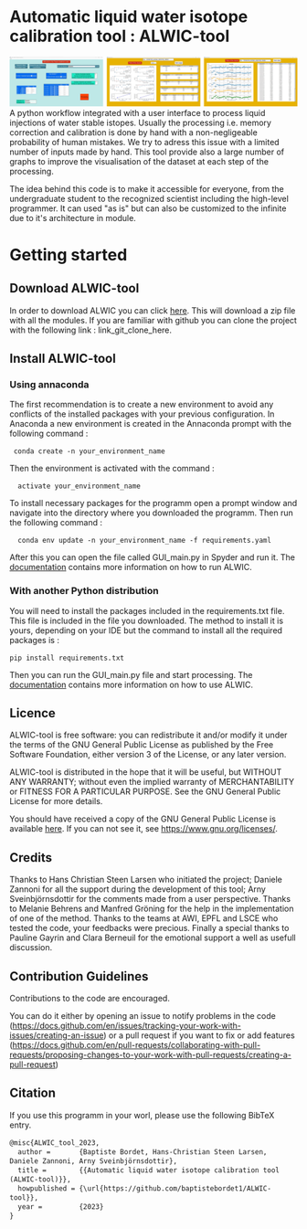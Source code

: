 # Automatic liquid water isotope calibration tool : ALWIC-tool
![alt text](https://github.com/baptistebordet1/ALWIC-tool/blob/main/image_read_me.jpg)
A python workflow integrated with a user interface to process liquid injections of water stable istopes. Usually the processing i.e. memory correction and calibration is done by hand with a non-negligeable probability of human mistakes. We try to adress this issue with a limited number of inputs made by hand. This tool provide also a large number of graphs to improve the visualisation of the dataset at each step of the processing. 

The idea behind this code is to make it accessible for everyone, from the undergraduate student to the recognized scientist including the high-level programmer. It can used "as is" but can also be customized to the infinite due to it's architecture in module. 

# Getting started
## Download ALWIC-tool
In order to download ALWIC you can click [here](https://github.com/baptistebordet1/ALWIC-tool/archive/refs/heads/main.zip). This will download a zip file with all the modules. 
If you are familiar with github you can clone the project with the following link : link_git_clone_here. 

## Install ALWIC-tool
### Using annaconda 

The first recommendation is to create a new environment to avoid any conflicts of the installed packages with your previous configuration. In Anaconda a new environment is created in the Annaconda prompt with the following command : 

```
 conda create -n your_environment_name
```
   
Then the environment is activated with the command :

```
  activate your_environment_name
```

To install necessary packages for the programm open a prompt window and navigate into the directory where you downloaded the programm. Then run the following command :

```
  conda env update -n your_environment_name -f requirements.yaml
```

After this you can open the file called GUI\_main.py in Spyder and run it. The [documentation](link_to_doc) contains more information on how to run ALWIC.

### With another Python distribution

You will need to install the packages included in the requirements.txt file. This file is included in the file you downloaded. The method to install it is yours, depending on your IDE but the command to install all the required packages is :
```
pip install requirements.txt
```
Then you can run the GUI\_main.py file and start processing. The [documentation](link_to_doc) contains more information on how to use ALWIC.

## Licence 
ALWIC-tool is free software: you can redistribute it and/or modify it under the terms of the GNU General Public License as published by the Free Software Foundation, either version 3 of the License, or any later version.

ALWIC-tool is distributed in the hope that it will be useful, but WITHOUT ANY WARRANTY; without even the implied warranty of MERCHANTABILITY or FITNESS FOR A PARTICULAR PURPOSE. See the GNU General Public License for more details.

You should have received a copy of the GNU General Public License is available [here](https://github.com/baptistebordet1/ALWIC-tool/blob/main/LICENSE). If you can not see it, see <https://www.gnu.org/licenses/>.

## Credits 

Thanks to Hans Christian Steen Larsen who initiated the project; Daniele Zannoni for all the support during the development of this tool; Arny Sveinbjörnsdottir for the comments made from a user perspective. 
Thanks to Melanie Behrens and Manfred Gröning for the help in the implementation of one of the method. 
Thanks to the teams at AWI, EPFL and LSCE who tested the code, your feedbacks were precious. 
Finally a special thanks to Pauline Gayrin and Clara Berneuil for the emotional support a well as usefull discussion. 

## Contribution Guidelines 

Contributions to the code are encouraged. 

You can do it either by opening an issue to notify problems in the code (https://docs.github.com/en/issues/tracking-your-work-with-issues/creating-an-issue) or a pull request if you want to fix or add features (https://docs.github.com/en/pull-requests/collaborating-with-pull-requests/proposing-changes-to-your-work-with-pull-requests/creating-a-pull-request) 

## Citation 
If you use this programm in your worl, please use the following BibTeX entry.
```
@misc{ALWIC_tool_2023,
  author =       {Baptiste Bordet, Hans-Christian Steen Larsen, Daniele Zannoni, Arny Sveinbjörnsdottir},
  title =        {{Automatic liquid water isotope calibration tool (ALWIC-tool)}},
  howpublished = {\url{https://github.com/baptistebordet1/ALWIC-tool}},
  year =         {2023}
}
```
